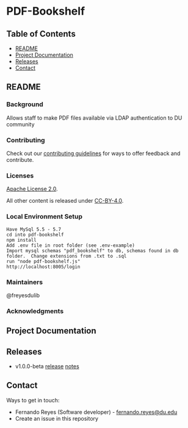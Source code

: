 # PDF-Bookshelf

## Table of Contents

* [README](#readme)
* [Project Documentation](#project-documentation)
* [Releases](#releases)
* [Contact](#contact)

## README

### Background

Allows staff to make PDF files available via LDAP authentication to DU community

### Contributing

Check out our [contributing guidelines](/CONTRIBUTING.md) for ways to offer feedback and contribute.

### Licenses

[Apache License 2.0](https://www.apache.org/licenses/LICENSE-2.0).

All other content is released under [CC-BY-4.0](https://creativecommons.org/licenses/by/4.0/).

### Local Environment Setup

```
Have MySql 5.5 - 5.7
cd into pdf-bookshelf
npm install
Add .env file in root folder (see .env-example)
Import mysql schemas "pdf_bookshelf" to db, schemas found in db folder.  Change extensions from .txt to .sql
run "node pdf-bookshelf.js"
http://localhost:8005/login
```

### Maintainers

@freyesdulib

### Acknowledgments



## Project Documentation



## Releases
* v1.0.0-beta [release]() [notes]()


## Contact

Ways to get in touch:

* Fernando Reyes (Software developer) - fernando.reyes@du.edu
* Create an issue in this repository
